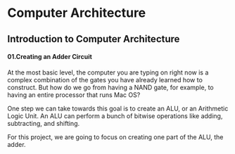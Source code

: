 # Computer Architecture

## Introduction to Computer Architecture

#### 01.Creating an Adder Circuit

At the most basic level, the computer you are typing on right now is a complex combination of the gates you have already learned how to construct. But how do we go from having a NAND gate, for example, to having an entire processor that runs Mac OS?

One step we can take towards this goal is to create an ALU, or an Arithmetic Logic Unit. An ALU can perform a bunch of bitwise operations like adding, subtracting, and shifting.

For this project, we are going to focus on creating one part of the ALU, the adder.
